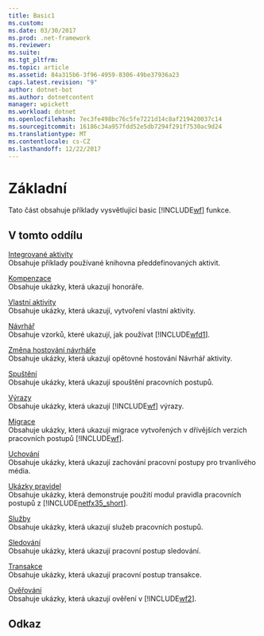 ```yaml
---
title: Basic1
ms.custom: 
ms.date: 03/30/2017
ms.prod: .net-framework
ms.reviewer: 
ms.suite: 
ms.tgt_pltfrm: 
ms.topic: article
ms.assetid: 84a315b6-3f96-4959-8306-49be37936a23
caps.latest.revision: "9"
author: dotnet-bot
ms.author: dotnetcontent
manager: wpickett
ms.workload: dotnet
ms.openlocfilehash: 7ec3fe498bc76c5fe7221d14c8af219420037c14
ms.sourcegitcommit: 16186c34a957fdd52e5db7294f291f7530ac9d24
ms.translationtype: MT
ms.contentlocale: cs-CZ
ms.lasthandoff: 12/22/2017
---
```

# <a name="basic"></a>Základní
Tato část obsahuje příklady vysvětlující basic [!INCLUDE[wf](../../../../includes/wf-md.md)] funkce.  
  
## <a name="in-this-section"></a>V tomto oddílu  
 [Integrované aktivity](../../../../docs/framework/windows-workflow-foundation/samples/built-in-activities.md)  
 Obsahuje příklady používané knihovna předdefinovaných aktivit.  
  
 [Kompenzace](../../../../docs/framework/windows-workflow-foundation/samples/compensation-samples.md)  
 Obsahuje ukázky, která ukazují honoráře.  
  
 [Vlastní aktivity](../../../../docs/framework/windows-workflow-foundation/samples/custom-activities.md)  
 Obsahuje ukázky, která ukazují, vytvoření vlastní aktivity.  
  
 [Návrhář](../../../../docs/framework/windows-workflow-foundation/samples/designer.md)  
 Obsahuje vzorků, které ukazují, jak používat [!INCLUDE[wfd1](../../../../includes/wfd1-md.md)].  
  
 [Změna hostování návrháře](../../../../docs/framework/windows-workflow-foundation/samples/designer-rehosting.md)  
 Obsahuje ukázky, která ukazují opětovné hostování Návrhář aktivity.  
  
 [Spuštění](../../../../docs/framework/windows-workflow-foundation/samples/execution.md)  
 Obsahuje ukázky, která ukazují spouštění pracovních postupů.  
  
 [Výrazy](../../../../docs/framework/windows-workflow-foundation/samples/expressions.md)  
 Obsahuje ukázky, která ukazují [!INCLUDE[wf](../../../../includes/wf-md.md)] výrazy.  
  
 [Migrace](../../../../docs/framework/windows-workflow-foundation/samples/migration.md)  
 Obsahuje ukázky, která ukazují migrace vytvořených v dřívějších verzích pracovních postupů [!INCLUDE[wf](../../../../includes/wf-md.md)].  
  
 [Uchování](../../../../docs/framework/windows-workflow-foundation/samples/persistence.md)  
 Obsahuje ukázky, která ukazují zachování pracovní postupy pro trvanlivého média.  
  
 [Ukázky pravidel](../../../../docs/framework/windows-workflow-foundation/samples/rules-samples.md)  
 Obsahuje ukázky, která demonstruje použití modul pravidla pracovních postupů z [!INCLUDE[netfx35_short](../../../../includes/netfx35-short-md.md)].  
  
 [Služby](../../../../docs/framework/windows-workflow-foundation/samples/services.md)  
 Obsahuje ukázky, která ukazují služeb pracovních postupů.  
  
 [Sledování](../../../../docs/framework/windows-workflow-foundation/samples/tracking.md)  
 Obsahuje ukázky, která ukazují pracovní postup sledování.  
  
 [Transakce](../../../../docs/framework/windows-workflow-foundation/samples/transactions.md)  
 Obsahuje ukázky, která ukazují pracovní postup transakce.  
  
 [Ověřování](../../../../docs/framework/windows-workflow-foundation/samples/validation.md)  
 Obsahuje ukázky, která ukazují ověření v [!INCLUDE[wf2](../../../../includes/wf2-md.md)].  
  
## <a name="reference"></a>Odkaz
